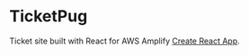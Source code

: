 # TicketPug

Ticket site built with React for AWS Amplify [Create React App](https://github.com/facebook/create-react-app).
